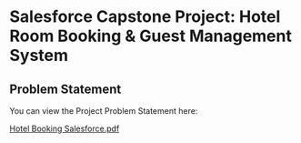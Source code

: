 # Salesforce Capstone Project: Hotel Room Booking & Guest Management System

## Problem Statement

You can view the Project Problem Statement here:

[Hotel Booking Salesforce.pdf](Hotel%20Booking%20Salesforce.pdf)
